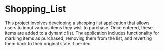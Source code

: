 # Shopping_List
This project involves developing a shopping list application that allows users to input various items they wish to purchase. Once entered, these items are added to a dynamic list. The application includes functionality for marking items as purchased, removing them from the list, and reverting them back to their original state if needed
